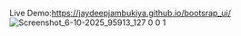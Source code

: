 Live Demo:https://jaydeepjambukiya.github.io/bootsrap_ui/
![Screenshot_6-10-2025_95913_127 0 0 1](https://github.com/user-attachments/assets/b91b99c6-5469-4f80-a1f6-74aad82e884c)
